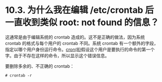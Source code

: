 # 10.3. 为什么我在编辑 /etc/crontab 后一直收到类似 root: not found 的信息？

这通常是由于编辑系统的 crontab 造成的。这不是正确的做法，因为系统 crontab 的格式与每个用户的 crontab 不同。系统 crontab 有一个额外的字段，指定以哪个用户身份运行命令。[cron(8)](https://www.freebsd.org/cgi/man.cgi?query=cron&sektion=8&format=html)假设这个用户是要执行的命令的第一个字。由于不存在这样的命令，所以显示这个错误信息。

要删除多余的、不正确的 crontab：

```
# crontab -r
```
